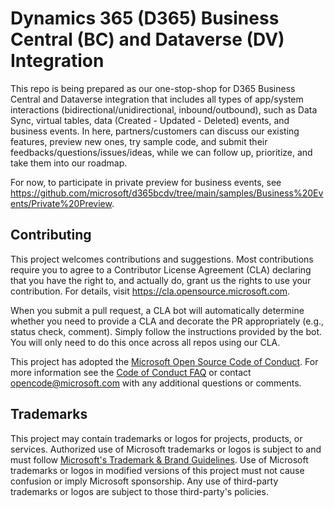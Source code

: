 # Dynamics 365 (D365) Business Central (BC) and Dataverse (DV) Integration

This repo is being prepared as our one-stop-shop for D365 Business Central and Dataverse integration that includes all types of app/system interactions (bidirectional/unidirectional, inbound/outbound), such as Data Sync, virtual tables, data (Created - Updated - Deleted) events, and business events.  In here, partners/customers can discuss our existing features, preview new ones, try sample code, and submit their feedbacks/questions/issues/ideas, while we can follow up, prioritize, and take them into our roadmap.

For now, to participate in private preview for business events, see https://github.com/microsoft/d365bcdv/tree/main/samples/Business%20Events/Private%20Preview.

## Contributing

This project welcomes contributions and suggestions.  Most contributions require you to agree to a
Contributor License Agreement (CLA) declaring that you have the right to, and actually do, grant us
the rights to use your contribution. For details, visit https://cla.opensource.microsoft.com.

When you submit a pull request, a CLA bot will automatically determine whether you need to provide
a CLA and decorate the PR appropriately (e.g., status check, comment). Simply follow the instructions
provided by the bot. You will only need to do this once across all repos using our CLA.

This project has adopted the [Microsoft Open Source Code of Conduct](https://opensource.microsoft.com/codeofconduct/).
For more information see the [Code of Conduct FAQ](https://opensource.microsoft.com/codeofconduct/faq/) or
contact [opencode@microsoft.com](mailto:opencode@microsoft.com) with any additional questions or comments.

## Trademarks

This project may contain trademarks or logos for projects, products, or services. Authorized use of Microsoft 
trademarks or logos is subject to and must follow 
[Microsoft's Trademark & Brand Guidelines](https://www.microsoft.com/en-us/legal/intellectualproperty/trademarks/usage/general).
Use of Microsoft trademarks or logos in modified versions of this project must not cause confusion or imply Microsoft sponsorship.
Any use of third-party trademarks or logos are subject to those third-party's policies.
